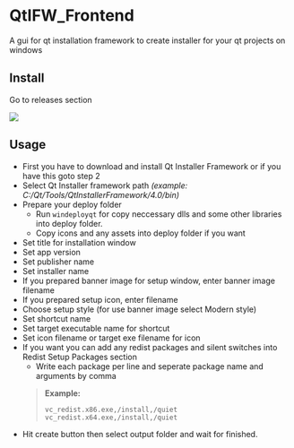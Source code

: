 # QtIFW_Frontend
A gui for qt installation framework to create installer for your qt projects on windows

## Install
Go to releases section

![](https://raw.githubusercontent.com/mguludag/QtInstallerFramework_GUI/master/Screenshot%202020-11-26%20233724.png)


## Usage
- First you have to download and install Qt Installer Framework or if you have this goto step 2
- Select Qt Installer framework path *(example: C:/Qt/Tools/QtInstallerFramework/4.0/bin)*
- Prepare your deploy folder
  - Run `windeployqt` for copy neccessary dlls and some other libraries into deploy folder.
  - Copy icons and any assets into deploy folder if you want
- Set title for installation window
- Set app version
- Set publisher name
- Set installer name
- If you prepared banner image for setup window, enter banner image filename
- If you prepared setup icon, enter filename
- Choose setup style (for use banner image select Modern style)
- Set shortcut name
- Set target executable name for shortcut
- Set icon filename or target exe filename for icon
- If you want you can add any redist packages and silent switches into Redist Setup Packages section
  - Write each package per line and seperate package name and arguments by comma 
  > **Example:**
  > ```
  > vc_redist.x86.exe,/install,/quiet
  > vc_redist.x64.exe,/install,/quiet
  > ```
- Hit create button then select output folder and wait for finished.

